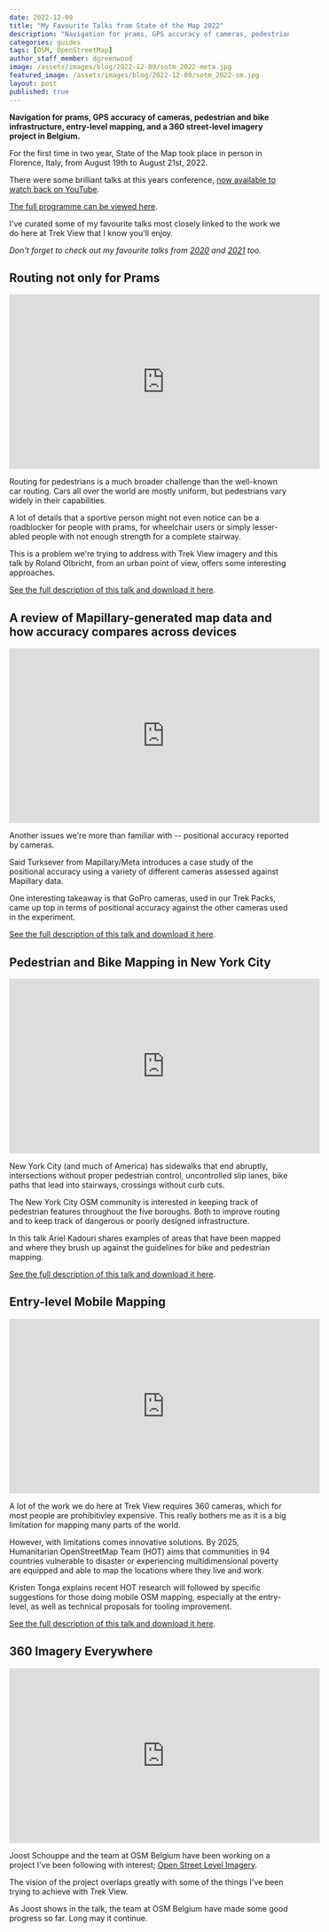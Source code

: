 ```yaml
---
date: 2022-12-09
title: "My Favourite Talks from State of the Map 2022"
description: "Navigation for prams, GPS accuracy of cameras, pedestrian and bike infrastructure, entry-level mapping, and a 360 street-level imagery project in Belgium."
categories: guides
tags: [OSM, OpenStreetMap]
author_staff_member: dgreenwood
image: /assets/images/blog/2022-12-09/sotm_2022-meta.jpg
featured_image: /assets/images/blog/2022-12-09/sotm_2022-sm.jpg
layout: post
published: true
---
```


**Navigation for prams, GPS accuracy of cameras, pedestrian and bike infrastructure, entry-level mapping, and a 360 street-level imagery project in Belgium.**

For the first time in two year, State of the Map took place in person in Florence, Italy, from August 19th to August 21st, 2022.

There were some brilliant talks at this years conference, [now available to watch back on YouTube](https://www.youtube.com/playlist?list=PLQNy8KsDknCo4Hpk5_trylRC8FD2ge9ns).

[The full programme can be viewed here](https://2022.stateofthemap.org/programme/).

I've curated some of my favourite talks most closely linked to the work we do here at Trek View that I know you'll enjoy.

_Don't forget to check out my favourite talks from [2020](/blog/2020/state-of-the-map-2020) and [2021](/blog/2021/state-of-the-map-2021) too._

## Routing not only for Prams

<iframe width="560" height="315" src="https://www.youtube.com/embed/1PnBKjgA-1c" title="YouTube video player" frameborder="0" allow="accelerometer; autoplay; clipboard-write; encrypted-media; gyroscope; picture-in-picture" allowfullscreen></iframe>

Routing for pedestrians is a much broader challenge than the well-known car routing. Cars all over the world are mostly uniform, but pedestrians vary widely in their capabilities.

A lot of details that a sportive person might not even notice can be a roadblocker for people with prams, for wheelchair users or simply lesser-abled people with not enough strength for a complete stairway.

This is a problem we're trying to address with Trek View imagery and this talk by Roland Olbricht, from an urban point of view, offers some interesting approaches.

[See the full description of this talk and download it here](https://media.ccc.de/v/sotm2022-18470-routing-not-only-for-prams).

## A review of Mapillary-generated map data and how accuracy compares across devices

<iframe width="560" height="315" src="https://www.youtube-nocookie.com/embed/E646mzQMgjo" title="YouTube video player" frameborder="0" allow="accelerometer; autoplay; clipboard-write; encrypted-media; gyroscope; picture-in-picture" allowfullscreen></iframe>

Another issues we're more than familiar with -- positional accuracy reported by cameras.

Said Turksever from Mapillary/Meta introduces a case study of the positional accuracy using a variety of different cameras assessed against Mapillary data.

One interesting takeaway is that GoPro cameras, used in our Trek Packs, came up top in terms of positional accuracy against the other cameras used in the experiment.

[See the full description of this talk and download it here](https://media.ccc.de/v/sotm2022-18509-a-review-of-mapillary-generated-map-data-and-how-accuracy-compares-across-devices).

## Pedestrian and Bike Mapping in New York City

<iframe width="560" height="315" src="https://www.youtube.com/embed/3RcJeIpatvA" title="YouTube video player" frameborder="0" allow="accelerometer; autoplay; clipboard-write; encrypted-media; gyroscope; picture-in-picture" allowfullscreen></iframe>

New York City (and much of America) has sidewalks that end abruptly, intersections without proper pedestrian control, uncontrolled slip lanes, bike paths that lead into stairways, crossings without curb cuts.

The New York City OSM community is interested in keeping track of pedestrian features throughout the five boroughs. Both to improve routing and to keep track of dangerous or poorly designed infrastructure.

In this talk Ariel Kadouri shares examples of areas that have been mapped and where they brush up against the guidelines for bike and pedestrian mapping.

[See the full description of this talk and download it here](https://media.ccc.de/v/sotm2022-18511-pedestrian-and-bike-mapping-in-new-york-city).

## Entry-level Mobile Mapping

<iframe width="560" height="315" src="https://www.youtube.com/embed/AniW28xMNSE" title="YouTube video player" frameborder="0" allow="accelerometer; autoplay; clipboard-write; encrypted-media; gyroscope; picture-in-picture" allowfullscreen></iframe>

A lot of the work we do here at Trek View requires 360 cameras, which for most people are prohibitivley expensive. This really bothers me as it is a big limitation for mapping many parts of the world.

However, with limitations comes innovative solutions. By 2025, Humanitarian OpenStreetMap Team (HOT) aims that communities in 94 countries vulnerable to disaster or experiencing multidimensional poverty are equipped and able to map the locations where they live and work.

Kristen Tonga explains recent HOT research will followed by specific suggestions for those doing mobile OSM mapping, especially at the entry-level, as well as technical proposals for tooling improvement. 

[See the full description of this talk and download it here](https://media.ccc.de/v/sotm2022-18529-entry-level-mobile-mapping).

## 360 Imagery Everywhere

<iframe width="560" height="315" src="https://www.youtube.com/embed/jiI2aoedC0A" title="YouTube video player" frameborder="0" allow="accelerometer; autoplay; clipboard-write; encrypted-media; gyroscope; picture-in-picture" allowfullscreen></iframe>

Joost Schouppe and the team at OSM Belgium have been working on a project I've been following with interest; [Open Street Level Imagery](https://openstreetmap.be/en/projects/streetlevelimagery.html).

The vision of the project overlaps greatly with some of the things I've been trying to achieve with Trek View.

As Joost shows in the talk, the team at OSM Belgium have made some good progress so far. Long may it continue.